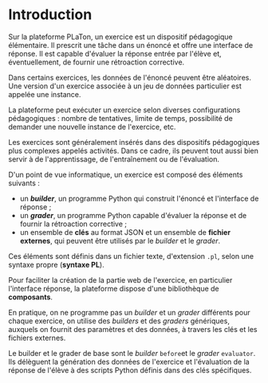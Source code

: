 # Introduction

Sur la plateforme PLaTon, un exercice est un dispositif pédagogique élémentaire. Il prescrit une tâche dans un énoncé et offre une interface de réponse. Il est capable d'évaluer la réponse entrée par l'élève et, éventuellement, de fournir une rétroaction corrective.

Dans certains exercices, les données de l'énoncé peuvent être aléatoires. Une version d'un exercice associée à un jeu de données particulier est appelée une instance.

La plateforme peut exécuter un exercice selon diverses configurations pédagogiques : nombre de tentatives, limite de temps, possibilité de demander une nouvelle instance de l'exercice, etc.

Les exercices sont généralement insérés dans des dispositifs pédagogiques plus complexes appelés activités. Dans ce cadre, ils peuvent tout aussi bien servir à de l'apprentissage, de l'entraînement ou de l'évaluation.

D'un point de vue informatique, un exercice est composé des éléments suivants :

  - un ***builder***, un programme Python qui construit l'énoncé et l'interface de réponse ;
  - un ***grader***, un programme Python capable d'évaluer la réponse et de fournir la rétroaction corrective ;
  - un ensemble de **clés** au format JSON et un ensemble de **fichier externes**, qui peuvent être utilisés par le *builder* et le *grader*. 
  
Ces éléments sont définis dans un fichier texte, d'extension `.pl`, selon une syntaxe propre (**syntaxe PL**).

Pour faciliter la création de la partie web de l'exercice, en particulier l'interface réponse, la plateforme dispose d'une bibliothèque de **composants**.

En pratique, on ne programme pas un *builder* et un *grader* différents pour chaque exercice, on utilise des *builders* et des *graders* génériques, auxquels on fournit des paramètres et des données, à travers les clés et les fichiers externes.

Le builder et le grader de base sont le *builder* `before`et le *grader* `evaluator`. Ils délèguent la génération des données de l'exercice et l'évaluation de la réponse de l'élève à des scripts Python définis dans des clés spécifiques.
